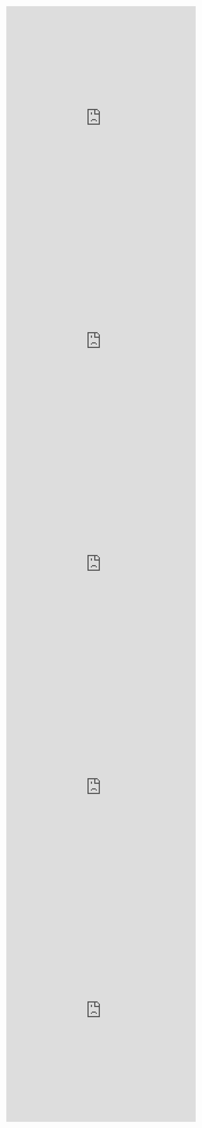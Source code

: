 <div style="position:relative;height:0;padding-bottom:117.6%;overflow:hidden;"><iframe style="position:absolute;top:0;left:0;width:100%;height:100%;" src="https://arcade.makecode.com/---run?id=S81299-63990-65683-71301" allowfullscreen="allowfullscreen" sandbox="allow-popups allow-forms allow-scripts allow-same-origin" frameborder="0"></iframe></div>
<div style="position:relative;height:0;padding-bottom:117.6%;overflow:hidden;"><iframe style="position:absolute;top:0;left:0;width:100%;height:100%;" src="https://arcade.makecode.com/---run?id=S30391-75344-02179-13327" allowfullscreen="allowfullscreen" sandbox="allow-popups allow-forms allow-scripts allow-same-origin" frameborder="0"></iframe></div>
<div style="position:relative;height:0;padding-bottom:117.6%;overflow:hidden;"><iframe style="position:absolute;top:0;left:0;width:100%;height:100%;" src="https://arcade.makecode.com/---run?id=S53857-47761-16197-65573" allowfullscreen="allowfullscreen" sandbox="allow-popups allow-forms allow-scripts allow-same-origin" frameborder="0"></iframe></div>
<div style="position:relative;height:0;padding-bottom:117.6%;overflow:hidden;"><iframe style="position:absolute;top:0;left:0;width:100%;height:100%;" src="https://arcade.makecode.com/---run?id=S96463-73866-13392-75556" allowfullscreen="allowfullscreen" sandbox="allow-popups allow-forms allow-scripts allow-same-origin" frameborder="0"></iframe></div>
<div style="position:relative;height:0;padding-bottom:117.6%;overflow:hidden;"><iframe style="position:absolute;top:0;left:0;width:100%;height:100%;" src="https://arcade.makecode.com/---run?id=S96174-61845-88184-99885" allowfullscreen="allowfullscreen" sandbox="allow-popups allow-forms allow-scripts allow-same-origin" frameborder="0"></iframe></div>
